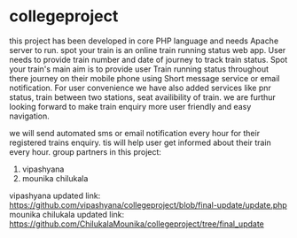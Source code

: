 # collegeproject
this project has been developed in core PHP language and needs Apache server to run.
spot your train is an online train running status web app.
User needs to provide train number and date of journey to track train status.
Spot your train's main aim is to provide user Train running status throughout there journey on their mobile phone using Short message service or email notification.
For user convenience we have also added services like pnr status, train between two stations, seat availibility of train.
we are furthur looking forward to make train enquiry more user friendly and easy navigation.

we will send automated sms or email notification every hour for their registered trains enquiry. tis will help user get informed about their train every hour.
group partners in this project:
1. vipashyana 
2. mounika chilukala


vipashyana updated link:
https://github.com/vipashyana/collegeproject/blob/final-update/update.php
           mounika chilukala updated link:
https://github.com/ChilukalaMounika/collegeproject/tree/final_update
